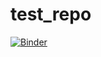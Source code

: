 # test_repo

[![Binder](https://mybinder.org/badge_logo.svg)](https://mybinder.org/v2/gh/marcobeato/test_repo/HEAD)

